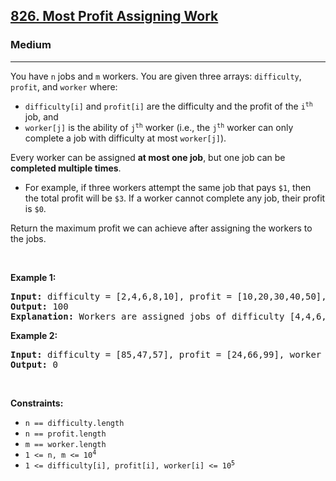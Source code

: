 <h2><a href="https://leetcode.com/problems/most-profit-assigning-work/">826. Most Profit Assigning Work</a></h2><h3>Medium</h3><hr><div style="user-select: auto;"><p style="user-select: auto;">You have <code style="user-select: auto;">n</code> jobs and <code style="user-select: auto;">m</code> workers. You are given three arrays: <code style="user-select: auto;">difficulty</code>, <code style="user-select: auto;">profit</code>, and <code style="user-select: auto;">worker</code> where:</p>

<ul style="user-select: auto;">
	<li style="user-select: auto;"><code style="user-select: auto;">difficulty[i]</code> and <code style="user-select: auto;">profit[i]</code> are the difficulty and the profit of the <code style="user-select: auto;">i<sup style="user-select: auto;">th</sup></code> job, and</li>
	<li style="user-select: auto;"><code style="user-select: auto;">worker[j]</code> is the ability of <code style="user-select: auto;">j<sup style="user-select: auto;">th</sup></code> worker (i.e., the <code style="user-select: auto;">j<sup style="user-select: auto;">th</sup></code> worker can only complete a job with difficulty at most <code style="user-select: auto;">worker[j]</code>).</li>
</ul>

<p style="user-select: auto;">Every worker can be assigned <strong style="user-select: auto;">at most one job</strong>, but one job can be <strong style="user-select: auto;">completed multiple times</strong>.</p>

<ul style="user-select: auto;">
	<li style="user-select: auto;">For example, if three workers attempt the same job that pays <code style="user-select: auto;">$1</code>, then the total profit will be <code style="user-select: auto;">$3</code>. If a worker cannot complete any job, their profit is <code style="user-select: auto;">$0</code>.</li>
</ul>

<p style="user-select: auto;">Return the maximum profit we can achieve after assigning the workers to the jobs.</p>

<p style="user-select: auto;">&nbsp;</p>
<p style="user-select: auto;"><strong style="user-select: auto;">Example 1:</strong></p>

<pre style="user-select: auto;"><strong style="user-select: auto;">Input:</strong> difficulty = [2,4,6,8,10], profit = [10,20,30,40,50], worker = [4,5,6,7]
<strong style="user-select: auto;">Output:</strong> 100
<strong style="user-select: auto;">Explanation:</strong> Workers are assigned jobs of difficulty [4,4,6,6] and they get a profit of [20,20,30,30] separately.
</pre>

<p style="user-select: auto;"><strong style="user-select: auto;">Example 2:</strong></p>

<pre style="user-select: auto;"><strong style="user-select: auto;">Input:</strong> difficulty = [85,47,57], profit = [24,66,99], worker = [40,25,25]
<strong style="user-select: auto;">Output:</strong> 0
</pre>

<p style="user-select: auto;">&nbsp;</p>
<p style="user-select: auto;"><strong style="user-select: auto;">Constraints:</strong></p>

<ul style="user-select: auto;">
	<li style="user-select: auto;"><code style="user-select: auto;">n == difficulty.length</code></li>
	<li style="user-select: auto;"><code style="user-select: auto;">n == profit.length</code></li>
	<li style="user-select: auto;"><code style="user-select: auto;">m == worker.length</code></li>
	<li style="user-select: auto;"><code style="user-select: auto;">1 &lt;= n, m &lt;= 10<sup style="user-select: auto;">4</sup></code></li>
	<li style="user-select: auto;"><code style="user-select: auto;">1 &lt;= difficulty[i], profit[i], worker[i] &lt;= 10<sup style="user-select: auto;">5</sup></code></li>
</ul>
</div>